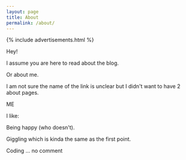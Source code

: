 ```yaml
---
layout: page
title: About
permalink: /about/
---
```


{% include advertisements.html %}

Hey!

I assume you are here to read about the blog.

Or about me.

I am not sure the name of the link is unclear but I didn't want to have 2 about pages.

ME

I like:

Being happy (who doesn't).

Giggling which is kinda the same as the first point.

Coding ... no comment
